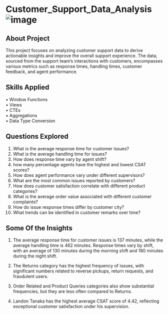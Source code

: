 # Customer_Support_Data_Analysis ![image](https://github.com/user-attachments/assets/8173f82e-02c7-4126-ba28-56de72848691)


## About Project
This project focuses on analyzing customer support data to derive actionable insights and improve the overall support experience. 
The data, sourced from the support team’s interactions with customers, encompasses various metrics such as response times, 
handling times, customer feedback, and agent performance.

## Skills Applied
• Window Functions<br/>
• Views<br/>
• CTEs<br/>
• Aggregations<br/>
• Data Type Conversion<br/>

## Questions Explored
1)	What is the average response time for customer issues?
2)	What is the average handling time for issues?
3)	How does response time vary by agent shift?
4)	how many percentage agents have the highest and lowest CSAT scores?
5)	How does agent performance vary under different supervisors?
6)	What are the most common issues reported by customers?
7)	How does customer satisfaction correlate with different product categories?
8)	What is the average order value associated with different customer complaints?
9)	How do issue response times differ by customer city?
10)	What trends can be identified in customer remarks over time?

## Some Of the Insights
1) The average response time for customer issues is 137 minutes, while the average handling time is 462 minutes. 
Response times vary by shift, with an average of 130 minutes during the morning shift and 180 minutes during the night shift.

2) The Returns category has the highest frequency of issues, with significant numbers related to reverse pickups, return requests, and fraudulent users.

3) Order Related and Product Queries categories also show substantial frequencies, but they are less often compared to Returns.

4) Landon Tanaka has the highest average CSAT score of 4.42, reflecting exceptional customer satisfaction under his supervision. 
